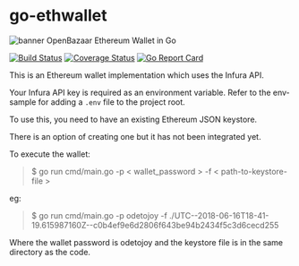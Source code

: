 # go-ethwallet
![banner](https://i.imgur.com/iOnXDXK.png)
OpenBazaar Ethereum Wallet in Go

[![Build Status](https://travis-ci.org/OpenBazaar/go-ethwallet.svg?branch=master)](https://travis-ci.org/OpenBazaar/go-ethwallet)
[![Coverage Status](https://coveralls.io/repos/github/OpenBazaar/go-ethwallet/badge.svg?branch=master)](https://coveralls.io/github/OpenBazaar/go-ethwallet?branch=master)
[![Go Report Card](https://goreportcard.com/badge/github.com/OpenBazaar/go-ethwallet)](https://goreportcard.com/report/github.com/OpenBazaar/go-ethwallet)


This is an Ethereum wallet implementation which uses the Infura API.

Your Infura API key is required as an environment variable. Refer to the
env-sample for adding a `.env` file to the project root.

To use this, you need to have an existing Ethereum JSON keystore.

There is an option of creating one but it has not been integrated yet.

To execute the wallet:

>$ go run cmd/main.go -p < wallet_password > -f < path-to-keystore-file >

eg:

>$ go run cmd/main.go -p odetojoy -f ./UTC--2018-06-16T18-41-19.615987160Z--c0b4ef9e6d2806f643be94b2434f5c3d6cecd255

Where the wallet password is odetojoy and the keystore file is in the same directory
as the code.
